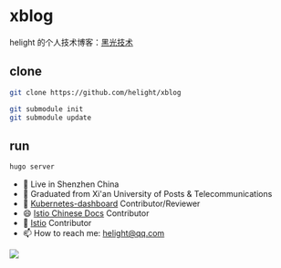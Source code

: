 # xblog
helight 的个人技术博客：[黑光技术](http://www.helight.info/)

## clone 

```sh
git clone https://github.com/helight/xblog 

git submodule init 
git submodule update
```

## run
```sh
hugo server
```

- 🔭 Live in Shenzhen China
- 🌱 Graduated from Xi'an University of Posts & Telecommunications
- 👯 [Kubernetes-dashboard](https://github.com/kubernetes/dashboard) Contributor/Reviewer
- 😄 [Istio Chinese Docs](https://istio.io/latest/zh/) Contributor
- 💬 [Istio](https://github.com/istio) Contributor
- 📫 How to reach me: helight@qq.com

![](https://github-readme-stats.vercel.app/api?username=helight&count_private=true)
